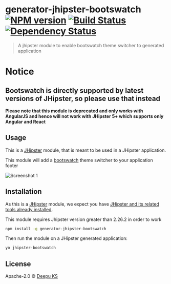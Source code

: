 # generator-jhipster-bootswatch [![NPM version][npm-image]][npm-url] [![Build Status][travis-image]][travis-url] [![Dependency Status][daviddm-image]][daviddm-url]
> A jhipster module to enable bootswatch theme switcher to generated application

# Notice

## Bootswatch is directly supported by latest versions of JHipster, so please use that instead

**Please note that this module is deprecated and only works with AngularJS and hence will not work with JHipster 5+ which supports only Angular and React**

## Usage

This is a [JHipster](http://jhipster.github.io/) module, that is meant to be used in a JHipster application.

This module will add a [bootswatch](https://bootswatch.com/) theme switcher to your application footer

![Screenshot 1](http://jhipster.github.io/images/009_tips_using_bootswatch_themes_03.png)

## Installation

As this is a [JHipster](http://jhipster.github.io/) module, we expect you have [JHipster and its related tools already installed](http://jhipster.github.io/installation.html).

This module requires Jhipster version greater than 2.26.2 in order to work

```bash
npm install -g generator-jhipster-bootswatch
```

Then run the module on a JHipster generated application:

```bash
yo jhipster-bootswatch
```
## License

Apache-2.0 © [Deepu KS](http://deepu105.github.io)


[npm-image]: https://badge.fury.io/js/generator-jhipster-bootswatch.svg
[npm-url]: https://npmjs.org/package/generator-jhipster-bootswatch
[travis-image]: https://travis-ci.org/deepu105/generator-jhipster-bootswatch.svg?branch=master
[travis-url]: https://travis-ci.org/deepu105/generator-jhipster-bootswatch
[daviddm-image]: https://david-dm.org/hipster-labs/generator-jhipster-bootswatch.svg?theme=shields.io
[daviddm-url]: https://david-dm.org/hipster-labs/generator-jhipster-bootswatch
